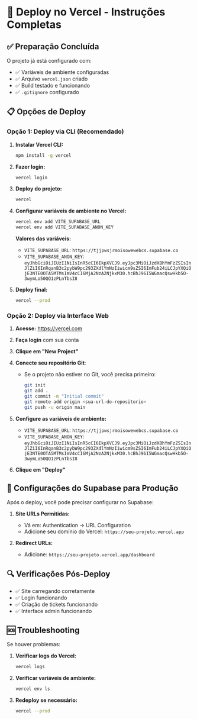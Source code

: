 # 🚀 Deploy no Vercel - Instruções Completas

## ✅ Preparação Concluída

O projeto já está configurado com:
- ✅ Variáveis de ambiente configuradas
- ✅ Arquivo `vercel.json` criado
- ✅ Build testado e funcionando
- ✅ `.gitignore` configurado

## 📋 Opções de Deploy

### Opção 1: Deploy via CLI (Recomendado)

1. **Instalar Vercel CLI:**
   ```bash
   npm install -g vercel
   ```

2. **Fazer login:**
   ```bash
   vercel login
   ```

3. **Deploy do projeto:**
   ```bash
   vercel
   ```

4. **Configurar variáveis de ambiente no Vercel:**
   ```bash
   vercel env add VITE_SUPABASE_URL
   vercel env add VITE_SUPABASE_ANON_KEY
   ```
   
   **Valores das variáveis:**
   - `VITE_SUPABASE_URL`: `https://tjjpwsjrmoisowewebcs.supabase.co`
   - `VITE_SUPABASE_ANON_KEY`: `eyJhbGciOiJIUzI1NiIsInR5cCI6IkpXVCJ9.eyJpc3MiOiJzdXBhYmFzZSIsInJlZiI6InRqanB3c2pybW9pc293ZXdlYmNzIiwicm9sZSI6ImFub24iLCJpYXQiOjE3NTE0OTA5MTMsImV4cCI6MjA2NzA2NjkxM30.hcBhJ96I5WGmacQswHkb5O-3wymLo50QQ1zPLnTbsI8`

5. **Deploy final:**
   ```bash
   vercel --prod
   ```

### Opção 2: Deploy via Interface Web

1. **Acesse:** https://vercel.com
2. **Faça login** com sua conta
3. **Clique em "New Project"**
4. **Conecte seu repositório Git**:
   - Se o projeto não estiver no Git, você precisa primeiro:
     ```bash
     git init
     git add .
     git commit -m "Initial commit"
     git remote add origin <sua-url-do-repositorio>
     git push -u origin main
     ```

5. **Configure as variáveis de ambiente:**
   - `VITE_SUPABASE_URL`: `https://tjjpwsjrmoisowewebcs.supabase.co`
   - `VITE_SUPABASE_ANON_KEY`: `eyJhbGciOiJIUzI1NiIsInR5cCI6IkpXVCJ9.eyJpc3MiOiJzdXBhYmFzZSIsInJlZiI6InRqanB3c2pybW9pc293ZXdlYmNzIiwicm9sZSI6ImFub24iLCJpYXQiOjE3NTE0OTA5MTMsImV4cCI6MjA2NzA2NjkxM30.hcBhJ96I5WGmacQswHkb5O-3wymLo50QQ1zPLnTbsI8`

6. **Clique em "Deploy"**

## 🔧 Configurações do Supabase para Produção

Após o deploy, você pode precisar configurar no Supabase:

1. **Site URLs Permitidas:**
   - Vá em: Authentication → URL Configuration
   - Adicione seu domínio do Vercel: `https://seu-projeto.vercel.app`

2. **Redirect URLs:**
   - Adicione: `https://seu-projeto.vercel.app/dashboard`

## 🔍 Verificações Pós-Deploy

- ✅ Site carregando corretamente
- ✅ Login funcionando
- ✅ Criação de tickets funcionando
- ✅ Interface admin funcionando

## 🆘 Troubleshooting

Se houver problemas:

1. **Verificar logs do Vercel:**
   ```bash
   vercel logs
   ```

2. **Verificar variáveis de ambiente:**
   ```bash
   vercel env ls
   ```

3. **Redeploy se necessário:**
   ```bash
   vercel --prod
   ``` 